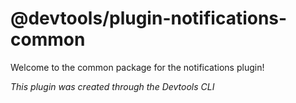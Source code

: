 # @devtools/plugin-notifications-common

Welcome to the common package for the notifications plugin!

_This plugin was created through the Devtools CLI_
